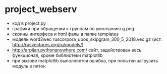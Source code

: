 # project_webserv
- код в project.py
- графики при обращении к группам по умолчанию g.png
- скрины интерфеса и html фалы в папке templates
- модель word2wec ruscorpora_upos_skipgram_300_5_2018.vec.gz (ист. http://rusvectores.org/ru/models/)
- http://arpijan.pythonanywhere.com/ сайт, задействован весь функционал, кроме библиотеки matplotlib 
- при вызове matplotlib выполняется ошибка, при попытки загрузить модуль в питон 
